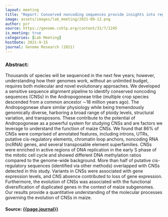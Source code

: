 ```yaml
---
layout: meeting
title: "Report: Conserved noncoding sequences provide insights into regulatory sequence and loss of gene expression in maize"
image: assets/images/lab_meeting/2021-09-12.png
author: pcr
source: https://genome.cshlp.org/content/31/7/1245
is_meeting: true
categories: [Lab Meeting]
hostDate: 2021-9-15
journal: Genome Research (2021)
---
```

### Abstract:
Thousands of species will be sequenced in the next few years; however, understanding how their genomes work, without an unlimited budget, requires both molecular and novel evolutionary approaches. We developed a sensitive sequence alignment pipeline to identify conserved noncoding sequences (CNSs) in the Andropogoneae tribe (multiple crop species descended from a common ancestor ∼18 million years ago). The Andropogoneae share similar physiology while being tremendously genomically diverse, harboring a broad range of ploidy levels, structural variation, and transposons. These contribute to the potential of Andropogoneae as a powerful system for studying CNSs and are factors we leverage to understand the function of maize CNSs. We found that 86% of CNSs were comprised of annotated features, including introns, UTRs, putative cis-regulatory elements, chromatin loop anchors, noncoding RNA (ncRNA) genes, and several transposable element superfamilies. CNSs were enriched in active regions of DNA replication in the early S phase of the mitotic cell cycle and showed different DNA methylation ratios compared to the genome-wide background. More than half of putative cis-regulatory sequences (identified via other methods) overlapped with CNSs detected in this study. Variants in CNSs were associated with gene expression levels, and CNS absence contributed to loss of gene expression. Furthermore, the evolution of CNSs was associated with the functional diversification of duplicated genes in the context of maize subgenomes. Our results provide a quantitative understanding of the molecular processes governing the evolution of CNSs in maize.

#### Source: [{{page.journal}}]({{page.source}})
 
